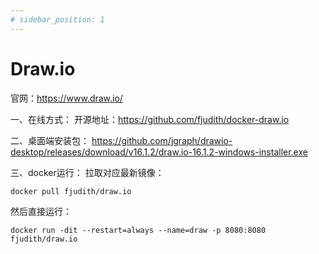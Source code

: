 ```yaml
---
# sidebar_position: 1
---
```

# Draw.io

官网：<https://www.draw.io/>

一、在线方式：
开源地址：<https://github.com/fjudith/docker-draw.io>

二、桌面端安装包：
<https://github.com/jgraph/drawio-desktop/releases/download/v16.1.2/draw.io-16.1.2-windows-installer.exe>

三、docker运行：
拉取对应最新镜像：

`docker pull fjudith/draw.io`

然后直接运行：

`docker run -dit --restart=always --name=draw -p 8080:8080 fjudith/draw.io`